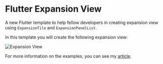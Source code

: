 # Flutter Expansion View

A new Flutter template to help fellow developers in creating expansion view using `ExpansionTile` and `ExpansionPanelList`.

In this template you will create the following expansion view:

![Expansion View](https://github.com/himanshusharma89/flutter_expansion_view/blob/master/Expansion%20View.gif)

For more information on the examples, you can see my [article](https://medium.com/flutter-community/flutter-expansion-collapse-view-fde9c51ac438).
